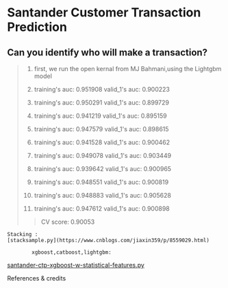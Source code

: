 #   Santander Customer Transaction Prediction
## Can you identify who will make a transaction?

> 1. first, we run the open kernal from MJ Bahmani,using the Lightgbm model
> <kernelEDA class="py"></kernelEDA>
> 
>  1. training's auc: 0.951908        valid_1's auc: 0.900223
>  2. training's auc: 0.950291        valid_1's auc: 0.899729
>  3. training's auc: 0.941219        valid_1's auc: 0.895159
>  4. training's auc: 0.947579        valid_1's auc: 0.898615
>  5. training's auc: 0.941528        valid_1's auc: 0.900462
>  6.  training's auc: 0.949078        valid_1's auc: 0.903449
>  7.  training's auc: 0.939642        valid_1's auc: 0.900965
>  8. training's auc: 0.948551        valid_1's auc: 0.900819
>  9. training's auc: 0.948883        valid_1's auc: 0.905628
>  10. training's auc: 0.947612        valid_1's auc: 0.900898
>   
>   >CV score: 0.90053  
>   
>       
    Stacking :
    [stacksample.py](https://www.cnblogs.com/jiaxin359/p/8559029.html)

            xgboost,catboost,lightgbm:
[santander-ctp-xgboost-w-statistical-features.py](https://www.kaggle.com/bogorodvo/starter-code-saving-and-loading-lgb-xgb-cb)

   

References & credits
>  
>  